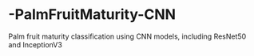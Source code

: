 # -PalmFruitMaturity-CNN
Palm fruit maturity classification using CNN models, including ResNet50 and InceptionV3
